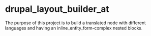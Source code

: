 # drupal_layout_builder_at
The purpose of this project is to build a translated node with different languages and having an inline_entity_form-complex nested blocks.
